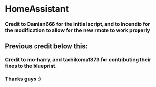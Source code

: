 # HomeAssistant

### Credit to Damian666 for the initial script, and to Incendio for the modification to allow for the new rmote to work properly
## Previous credit below this:
### Credit to mo-harry, and tachikoma1373 for contributing their fixes to the blueprint.
### Thanks guys :)
